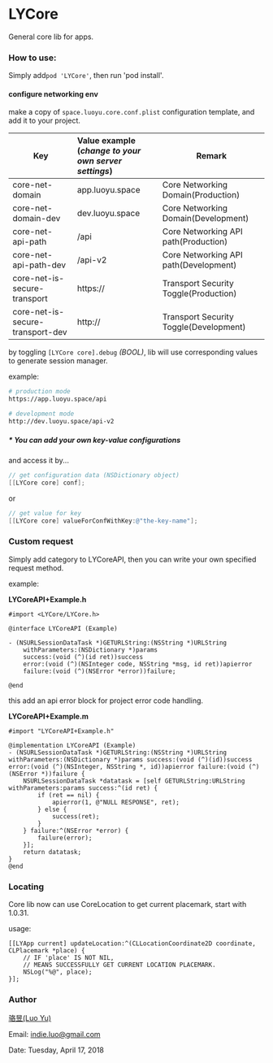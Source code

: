 # LYCore

General core lib for apps.

### How to use:

Simply add`pod 'LYCore'`, then run 'pod install'.

#### configure networking env

make a copy of `space.luoyu.core.conf.plist` configuration template, and add it to your project.

Key|Value example<br>(_change to your own server settings_)|Remark
---|:---|---
core-net-domain|app.luoyu.space|Core Networking Domain(Production)
core-net-domain-dev|dev.luoyu.space|Core Networking Domain(Development)
core-net-api-path|/api|Core Networking API path(Production)
core-net-api-path-dev|/api-v2|Core Networking API path(Development)
core-net-is-secure-transport|https://|Transport Security Toggle(Production)
core-net-is-secure-transport-dev|http://|Transport Security Toggle(Development)

by toggling `[LYCore core].debug` _(BOOL)_, lib will use corresponding values to generate session manager.

example:

```bash
# production mode
https://app.luoyu.space/api

# development mode
http://dev.luoyu.space/api-v2
```

##### * You can add your own key-value configurations

and access it by...

```objective-c
// get configuration data (NSDictionary object)
[[LYCore core] conf];
```

or

```objective-c
// get value for key
[[LYCore core] valueForConfWithKey:@"the-key-name"];
```

### Custom request

Simply add category to LYCoreAPI, then you can write your own specified request method.

example:

**LYCoreAPI+Example.h**

```objc
#import <LYCore/LYCore.h>

@interface LYCoreAPI (Example)

- (NSURLSessionDataTask *)GETURLString:(NSString *)URLString
	withParameters:(NSDictionary *)params
	success:(void (^)(id ret))success
	error:(void (^)(NSInteger code, NSString *msg, id ret))apierror
	failure:(void (^)(NSError *error))failure;

@end
```

this add an api error block for project error code handling.

**LYCoreAPI+Example.m**

```objc
#import "LYCoreAPI+Example.h"

@implementation LYCoreAPI (Example)
- (NSURLSessionDataTask *)GETURLString:(NSString *)URLString withParameters:(NSDictionary *)params success:(void (^)(id))success error:(void (^)(NSInteger, NSString *, id))apierror failure:(void (^)(NSError *))failure {
    NSURLSessionDataTask *datatask = [self GETURLString:URLString withParameters:params success:^(id ret) {
        if (ret == nil) {
            apierror(1, @"NULL RESPONSE", ret);
        } else {
            success(ret);
        }
    } failure:^(NSError *error) {
        failure(error);
    }];
    return datatask;
}
@end
```

### Locating

Core lib now can use CoreLocation to get current placemark, start with 1.0.31.

usage:

```objc
[[LYApp current] updateLocation:^(CLLocationCoordinate2D coordinate, CLPlacemark *place) {
	// IF 'place' IS NOT NIL,
	// MEANS SUCCESSFULLY GET CURRENT LOCATION PLACEMARK.
	NSLog("%@", place);
}];
```

### Author

[骆昱(Luo Yu)](http://luoyu.space)

Email: [indie.luo@gmail.com](mailto:indie.luo@gmail.com)

Date: Tuesday, April 17, 2018
